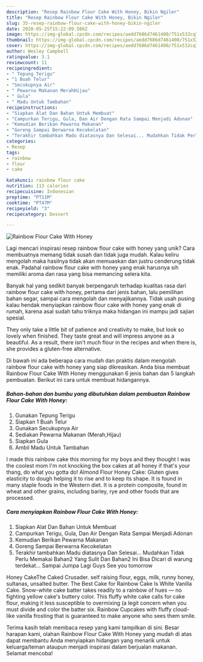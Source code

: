 ```yaml
---
description: "Resep Rainbow Flour Cake With Honey, Bikin Ngiler"
title: "Resep Rainbow Flour Cake With Honey, Bikin Ngiler"
slug: 35-resep-rainbow-flour-cake-with-honey-bikin-ngiler
date: 2020-05-25T15:22:09.506Z
image: https://img-global.cpcdn.com/recipes/aedd7686d7461400/751x532cq70/rainbow-flour-cake-with-honey-foto-resep-utama.jpg
thumbnail: https://img-global.cpcdn.com/recipes/aedd7686d7461400/751x532cq70/rainbow-flour-cake-with-honey-foto-resep-utama.jpg
cover: https://img-global.cpcdn.com/recipes/aedd7686d7461400/751x532cq70/rainbow-flour-cake-with-honey-foto-resep-utama.jpg
author: Wesley Campbell
ratingvalue: 3.1
reviewcount: 11
recipeingredient:
- " Tepung Terigu"
- "1 Buah Telur"
- "Secukupnya Air"
- " Pewarna Makanan MerahHijau"
- " Gula"
- " Madu Untuk Tambahan"
recipeinstructions:
- "Siapkan Alat Dan Bahan Untuk Membuat"
- "Campurkan Terigu, Gula, Dan Air Dengan Rata Sampai Menjadi Adonan"
- "Kemudian Berikan Pewarna Makanan"
- "Goreng Sampai Berwarna Kecokelatan"
- "Terakhir tambahkan Madu diatasnya Dan Selesai... Mudahkan Tidak Perlu Memakai Bahan2 Yang Sulit Dan Bahan2 Ini Bisa Dicari di warung terdekat... Sampai Jumpa Lagi Guys See you tomorrow"
categories:
- Resep
tags:
- rainbow
- flour
- cake

katakunci: rainbow flour cake 
nutrition: 113 calories
recipecuisine: Indonesian
preptime: "PT11M"
cooktime: "PT47M"
recipeyield: "3"
recipecategory: Dessert

---
```



![Rainbow Flour Cake With Honey](https://img-global.cpcdn.com/recipes/aedd7686d7461400/751x532cq70/rainbow-flour-cake-with-honey-foto-resep-utama.jpg)

Lagi mencari inspirasi resep rainbow flour cake with honey yang unik? Cara membuatnya memang tidak susah dan tidak juga mudah. Kalau keliru mengolah maka hasilnya tidak akan memuaskan dan justru cenderung tidak enak. Padahal rainbow flour cake with honey yang enak harusnya sih memiliki aroma dan rasa yang bisa memancing selera kita.

Banyak hal yang sedikit banyak berpengaruh terhadap kualitas rasa dari rainbow flour cake with honey, pertama dari jenis bahan, lalu pemilihan bahan segar, sampai cara mengolah dan menyajikannya. Tidak usah pusing kalau hendak menyiapkan rainbow flour cake with honey yang enak di rumah, karena asal sudah tahu triknya maka hidangan ini mampu jadi sajian spesial.

They only take a little bit of patience and creativity to make, but look so lovely when finished. They taste great and will impress anyone as a beautiful. As a result, there isn&#39;t much flour in the recipes and when there is, she provides a gluten-free alternative.


Di bawah ini ada beberapa cara mudah dan praktis dalam mengolah rainbow flour cake with honey yang siap dikreasikan. Anda bisa membuat Rainbow Flour Cake With Honey menggunakan 6 jenis bahan dan 5 langkah pembuatan. Berikut ini cara untuk membuat hidangannya.

<!--inarticleads1-->

##### Bahan-bahan dan bumbu yang dibutuhkan dalam pembuatan Rainbow Flour Cake With Honey:

1. Gunakan  Tepung Terigu
1. Siapkan 1 Buah Telur
1. Gunakan Secukupnya Air
1. Sediakan  Pewarna Makanan (Merah,Hijau)
1. Siapkan  Gula
1. Ambil  Madu Untuk Tambahan


I made this rainbow cake this morning for my boys and they thought I was the coolest mom I&#39;m not knocking the box cakes at all honey if that&#39;s your thang, do what you gotta do! Almond Flour Honey Cake: Gluten gives elasticity to dough helping it to rise and to keep its shape. It is found in many staple foods in the Western diet. It is a protein composite, found in wheat and other grains, including barley, rye and other foods that are processed. 

<!--inarticleads2-->

##### Cara menyiapkan Rainbow Flour Cake With Honey:

1. Siapkan Alat Dan Bahan Untuk Membuat
1. Campurkan Terigu, Gula, Dan Air Dengan Rata Sampai Menjadi Adonan
1. Kemudian Berikan Pewarna Makanan
1. Goreng Sampai Berwarna Kecokelatan
1. Terakhir tambahkan Madu diatasnya Dan Selesai... Mudahkan Tidak Perlu Memakai Bahan2 Yang Sulit Dan Bahan2 Ini Bisa Dicari di warung terdekat... Sampai Jumpa Lagi Guys See you tomorrow


Honey CakeThe Caked Crusader. self raising flour, eggs, milk, runny honey, sultanas, unsalted butter. The Best Cake for Rainbow Cake Is White Vanilla Cake. Snow-white cake batter takes readily to a rainbow of hues — no fighting yellow cake&#39;s buttery color. This fluffy white cake calls for cake flour, making it less susceptible to overmixing (a legit concern when you must divide and color the batter six. Rainbow Cupcakes with fluffy cloud-like vanilla frosting that is guaranteed to make anyone who sees them smile. 

Terima kasih telah membaca resep yang kami tampilkan di sini. Besar harapan kami, olahan Rainbow Flour Cake With Honey yang mudah di atas dapat membantu Anda menyiapkan hidangan yang menarik untuk keluarga/teman ataupun menjadi inspirasi dalam berjualan makanan. Selamat mencoba!
